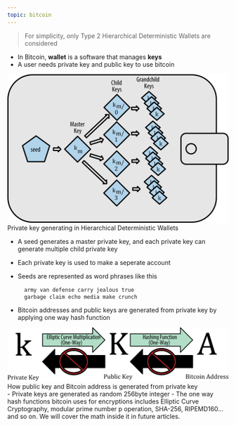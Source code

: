 ```yaml
---
topic: bitcoin
---
```

> For simplicity, only Type 2 Hierarchical Deterministic Wallets are considered

- In Bitcoin, **wallet** is a software that manages **keys**
- A user needs private key and public key to use bitcoin
<img src="../assets/images/t2_deterministic.png" title="px(픽셀) 크기 설정" alt="deterministic wallets"/>
    <figcaption>Private key generating in Hierarchical Deterministic Wallets</figcaption>

- A seed generates a master private key, and each private key can generate multiple child private key
- Each private key is used to make a seperate account
- Seeds are represented as word phrases like this


        army van defense carry jealous true
        garbage claim echo media make crunch

- Bitcoin addresses and public keys are generated from private key by applying one way hash function
<img src="../assets/images/pvkey_pubkey_addr.png" title="px(픽셀) 크기 설정" alt="private key to address"/>
    <figcaption>How public key and Bitcoin address is generated from private key</figcaption>
- Private keys are generated as random 256byte integer
- The one way hash functions bitcoin uses for encryptions includes Elliptic Curve Cryptography, modular prime number p operation, SHA-256, RIPEMD160... and so on. We will cover the math inside it in future articles.